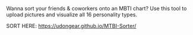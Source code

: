 Wanna sort your friends & coworkers onto an MBTI chart? Use this tool to upload pictures and visualize all 16 personality types.

SORT HERE: https://udongear.github.io/MTBI-Sorter/

